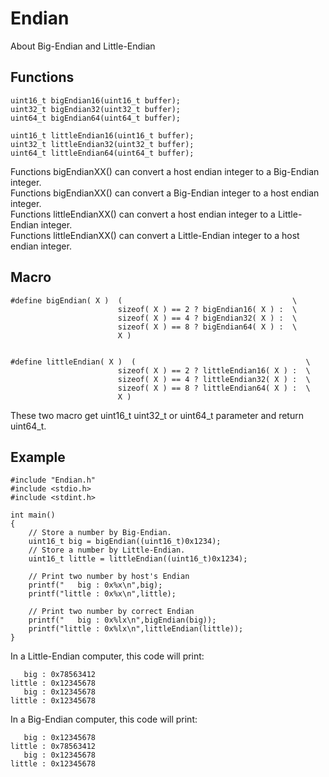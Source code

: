 # Endian
About Big-Endian and Little-Endian
## Functions
```
uint16_t bigEndian16(uint16_t buffer);
uint32_t bigEndian32(uint32_t buffer);
uint64_t bigEndian64(uint64_t buffer);

uint16_t littleEndian16(uint16_t buffer);
uint32_t littleEndian32(uint32_t buffer);
uint64_t littleEndian64(uint64_t buffer);
```
Functions bigEndianXX() can convert a host endian integer to a Big-Endian integer.  
Functions bigEndianXX() can convert a Big-Endian integer to a host endian integer.  
Functions littleEndianXX() can convert a host endian integer to a Little-Endian integer.  
Functions littleEndianXX() can convert a Little-Endian integer to a host endian integer.  

## Macro
```
#define bigEndian( X )  (                                      \
                        sizeof( X ) == 2 ? bigEndian16( X ) :  \
                        sizeof( X ) == 4 ? bigEndian32( X ) :  \
                        sizeof( X ) == 8 ? bigEndian64( X ) :  \
                        X )


#define littleEndian( X )  (                                      \
                        sizeof( X ) == 2 ? littleEndian16( X ) :  \
                        sizeof( X ) == 4 ? littleEndian32( X ) :  \
                        sizeof( X ) == 8 ? littleEndian64( X ) :  \
                        X )
```
These two macro get uint16_t uint32_t or uint64_t parameter and return uint64_t.

## Example
```
#include "Endian.h"         
#include <stdio.h>
#include <stdint.h>
             
int main()
{
    // Store a number by Big-Endian.
    uint16_t big = bigEndian((uint16_t)0x1234);
    // Store a number by Little-Endian.
    uint16_t little = littleEndian((uint16_t)0x1234);
    
    // Print two number by host's Endian
    printf("   big : 0x%x\n",big);
    printf("little : 0x%x\n",little);
    
    // Print two number by correct Endian
    printf("   big : 0x%lx\n",bigEndian(big));
    printf("little : 0x%lx\n",littleEndian(little));
}
```
In a Little-Endian computer, this code will print:
```
   big : 0x78563412
little : 0x12345678
   big : 0x12345678
little : 0x12345678
```
In a Big-Endian computer, this code will print:
```
   big : 0x12345678
little : 0x78563412
   big : 0x12345678
little : 0x12345678
```